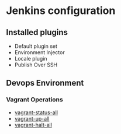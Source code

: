 # Jenkins configuration

## Installed plugins

- Default plugin set
- Environment Injector
- Locale plugin
- Publish Over SSH

## Devops Environment

### Vagrant Operations

- [vagrant-status-all](https://github.com/y-kolyada/final-project-devops/blob/main/bash/vagrant-status-all.sh)
- [vagrant-up-all](https://github.com/y-kolyada/final-project-devops/blob/main/bash/vagrant-up-all.sh)
- [vagrant-halt-all](https://github.com/y-kolyada/final-project-devops/blob/main/bash/vagrant-halt-all.sh)